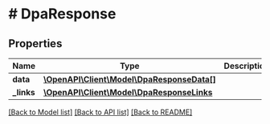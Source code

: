 # # DpaResponse

## Properties

Name | Type | Description | Notes
------------ | ------------- | ------------- | -------------
**data** | [**\OpenAPI\Client\Model\DpaResponseData[]**](DpaResponseData.md) |  |
**_links** | [**\OpenAPI\Client\Model\DpaResponseLinks**](DpaResponseLinks.md) |  |

[[Back to Model list]](../../README.md#models) [[Back to API list]](../../README.md#endpoints) [[Back to README]](../../README.md)
